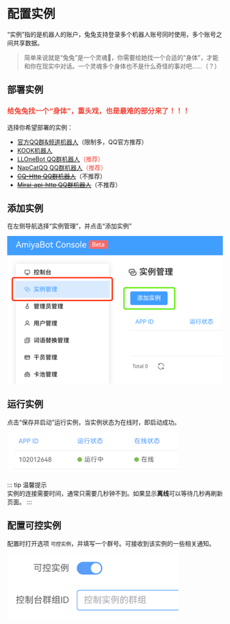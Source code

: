# 配置实例

“实例”指的是机器人的账户，兔兔支持登录多个机器人账号同时使用，多个账号之间共享数据。

> 简单来说就是“兔兔”是一个灵魂👻，你需要给她找一个合适的“身体”，才能和你在现实中对话。一个灵魂多个身体也不是什么奇怪的事对吧……（？）

## 部署实例

<h3 style="color: #f44336">给兔兔找一个“身体”，重头戏，也是最难的部分来了！！！</h3>

选择你希望部署的实例：

- [官方QQ群&频道机器人](/guide/deploy/instances/qqbot.md)（限制多，QQ官方推荐）
- [KOOK机器人](/guide/deploy/instances/kook.md)
- [LLOneBot QQ群机器人](/guide/deploy/instances/llonebot.md)<span style="color: #f44336">（推荐）</span>
- [NapCatQQ QQ群机器人](/guide/deploy/instances/napcatqq.md)<span style="color: #f44336">（推荐）</span>
- [~~CQ-Http QQ群机器人~~](/guide/deploy/instances/cqhttp.md)（不推荐）
- [~~Mirai-api-http QQ群机器人~~](/guide/deploy/instances/mirai.md)（不推荐）

## 添加实例

在左侧导航选择“实例管理”，并点击“添加实例”

![](../../../assets/console/addBot.png)

## 运行实例

点击“保存并启动”运行实例，当实例状态为在线时，即启动成功。

<img style="width: 400px" src="../../../assets/console/online.png" alt="image">

::: tip 温馨提示<br>
实例的连接需要时间，通常只需要几秒钟不到。如果显示**离线**可以等待几秒再刷新页面。
:::

## 配置可控实例

配置时打开选项 `可控实例`，并填写一个群号。可接收到该实例的一些相关通知。

<img style="width: 400px" src="../../../assets/console/mainBot.png" alt="image">

